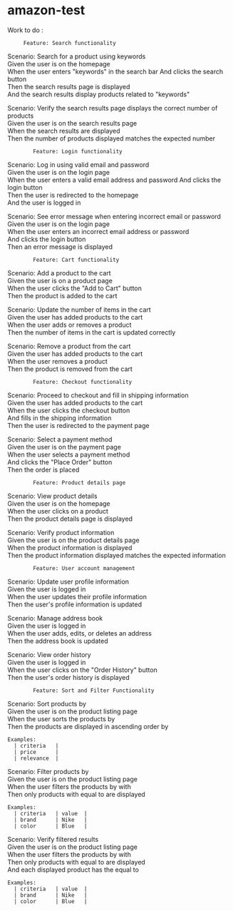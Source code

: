 # amazon-test

Work to do :

         Feature: Search functionality

  Scenario: Search for a product using keywords                                                                                                                         
    Given the user is on the homepage                                                                                                                                   
    When the user enters "keywords" in the search bar
    And clicks the search button                                                                                                                                       
    Then the search results page is displayed                                                                                                                           
    And the search results display products related to "keywords"                                                                                                      
    
  Scenario: Verify the search results page displays the correct number of products                                                                                     
    Given the user is on the search results page                                                                                                                       
    When the search results are displayed                                                                                                                             
    Then the number of products displayed matches the expected number                                                                                                 
    

            Feature: Login functionality

  Scenario: Log in using valid email and password                                                                                                                     
    Given the user is on the login page                                                                                                                                
    When the user enters a valid email address and password
    And clicks the login button                                                                                                                                        
    Then the user is redirected to the homepage                                                                                                                         
    And the user is logged in                                                                                                                                          
    
  Scenario: See error message when entering incorrect email or password                                                                                                
    Given the user is on the login page                                                                                                                                 
    When the user enters an incorrect email address or password                                                                                                       
    And clicks the login button                                                                                                                                        
    Then an error message is displayed                                                                                                                                 
    
    
            Feature: Cart functionality

  Scenario: Add a product to the cart                                                                                                                                 
    Given the user is on a product page                                                                                                                               
    When the user clicks the "Add to Cart" button                                                                                                                     
    Then the product is added to the cart                                                                                                                             

  Scenario: Update the number of items in the cart                                                                                                                     
    Given the user has added products to the cart                                                                                                                      
    When the user adds or removes a product                                                                                                                            
    Then the number of items in the cart is updated correctly                                                                                                         

  Scenario: Remove a product from the cart                                                                                                                            
    Given the user has added products to the cart                                                                                                                       
    When the user removes a product                                                                                                                                   
    Then the product is removed from the cart                                                                                                                          
    
    
            Feature: Checkout functionality

  Scenario: Proceed to checkout and fill in shipping information                                                                                                       
    Given the user has added products to the cart                                                                                                                       
    When the user clicks the checkout button                                                                                                                          
    And fills in the shipping information                                                                                                                              
    Then the user is redirected to the payment page                                                                                                                    

  Scenario: Select a payment method                                                                                                                                     
    Given the user is on the payment page                                                                                                                             
    When the user selects a payment method                                                                                                                            
    And clicks the "Place Order" button                                                                                                                               
    Then the order is placed                                                                                                                                          
    
    
            Feature: Product details page

  Scenario: View product details                                                                                                                                       
    Given the user is on the homepage                                                                                                                                 
    When the user clicks on a product                                                                                                                                  
    Then the product details page is displayed                                                                                                                         

  Scenario: Verify product information                                                                                                                                 
    Given the user is on the product details page                                                                                                                       
    When the product information is displayed                                                                                                                           
    Then the product information displayed matches the expected information                                                                                            
    
    
            Feature: User account management

  Scenario: Update user profile information                                                                                                                           
    Given the user is logged in                                                                                                                                        
    When the user updates their profile information                                                                                                                     
    Then the user's profile information is updated                                                                                                                    

  Scenario: Manage address book                                                                                                                                       
    Given the user is logged in                                                                                                                                        
    When the user adds, edits, or deletes an address                                                                                                                   
    Then the address book is updated                                                                                                                                  

  Scenario: View order history                                                                                                                                         
    Given the user is logged in                                                                                                                                         
    When the user clicks on the "Order History" button                                                                                                                 
    Then the user's order history is displayed                                                                                                                        
    
    
            Feature: Sort and Filter Functionality

  Scenario: Sort products by <criteria>                                                                                                                                
    Given the user is on the product listing page                                                                                                                      
    When the user sorts the products by <criteria>                                                                                                                     
    Then the products are displayed in ascending order by <criteria>                                                                                                   

    Examples:                                                                                                                                                          
      | criteria   |                                                                                                                                                  
      | price      |                                                                                                                                                   
      | relevance  |                                                                                                                                                   

  Scenario: Filter products by <criteria> <value>                                                                                                                      
    Given the user is on the product listing page                                                                                                                      
    When the user filters the products by <criteria> with <value>                                                                                                      
    Then only products with <criteria> equal to <value> are displayed                                                                                                  

    Examples:                                                                                                                                                          
      | criteria   | value  |                                                                                                                                         
      | brand      | Nike   |                                                                                                                                          
      | color      | Blue   |                                                                                                                                          
    
  Scenario: Verify filtered results                                                                                                                                     
    Given the user is on the product listing page                                                                                                                       
    When the user filters the products by <criteria> with <value>                                                                                                      
    Then only products with <criteria> equal to <value> are displayed                                                                                                  
    And each displayed product has the <criteria> equal to <value>                                                                                                     

    Examples:                                                                                                                                                           
      | criteria   | value  |                                                                                                                                          
      | brand      | Nike   |                                                                                                                                           
      | color      | Blue   |                                                                                                                                          
    
